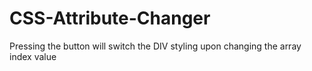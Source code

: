 # CSS-Attribute-Changer
Pressing the button will switch the DIV styling upon changing the array index value
